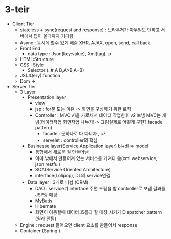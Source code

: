# 3-teir
- Client Tier
  - stateless + sync(request and response) : 브라우저가 아무일도 안하고 서버에서 답이 올때까지 기다림
  - Async : 동시에 할수 있게 해줌 XHR, AJAX, open, send, call back
  - Front End
    - data type : Json(key:value), Xml(tag), p 
  - HTML:Structure
  - CSS : Style
    - Selector (.,#,A B,A>B,A+B)
  - JS(JQery):function
  - Dom -> 
- Server Tier
  - 3 Layer
    - Presentation layer 
      - view
      - jsp : for문 도는 이유 -> 화면을 구성하기 위한 로직
      - Controller : MVC v1을 가로채서 데이터 작업한후 v2 보냄 MVC는 개념(데이터작업 화면작업 나누자!-> 그럼실제로 어떻게 구현? facade pattern)
        - facade : 문하나로 다 다니자 , c7
        - servelet : controller의 핵심
    - Businesse layer(Service,Application layer) bl+dl => model
      - 통합해서 새로운 걸 만들어냄 
      - 이미 밖에서 만들어져 있는 서비스를 가져다 씀(xml webservice, json restful)
      - SOA(Service Oriented Architecture)
      - interface(Lolipop), DL의 service연결 
    - Data layer : 3개로 나뉨 (ORM)
      - DAO : service가 interface 주면 조립을 함 controller로 보냄 결과를 JSP랑 매핑
      - MyBatis
      - Hibernate
      - 화면이 이동될때 데이터 흐름과 잘 매칭 시키가 Dispatcher pattern (원래 안됨)
  - Engine : request 들어오면 client 요소를 만들어서 response
  - Container (Spring ) 
